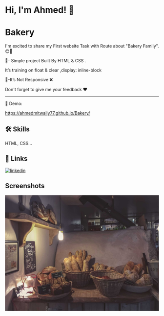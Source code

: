 
# Hi, I'm Ahmed! 👋


# Bakery

I'm excited to share my First website Task with Route about "Bakery Family". 😊🤎

📌- Simple project Built By HTML & CSS .

It’s training on float & clear ,display: inline-block 

📌-It’s Not Responsive ❌ 

 Don't forget to give me your feedback ❤️

 





------





🔗 Demo: 

https://ahmedmitwally77.github.io/Bakery/










## 🛠 Skills
HTML, CSS...


## 🔗 Links

[![linkedin](https://img.shields.io/badge/linkedin-0A66C2?style=for-the-badge&logo=linkedin&logoColor=white)](https://www.linkedin.com/in/ahmed-mitwally-284538286//)



## Screenshots

![App Screenshot](./images/images/drew-coffman-1872.jpg)

